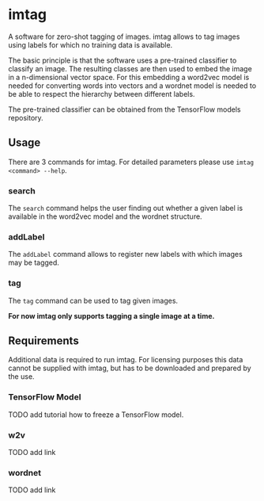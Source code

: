 # imtag

A software for zero-shot tagging of images. imtag allows to tag images using labels for which no training data is available.

The basic principle is that the software uses a pre-trained classifier to classify an image. The resulting classes are then used
to embed the image in a n-dimensional vector space. For this embedding a word2vec model is needed for converting words into vectors
and a wordnet model is needed to be able to respect the hierarchy between different labels.

The pre-trained classifier can be obtained from the TensorFlow models repository.

## Usage

There are 3 commands for imtag. For detailed parameters please use `imtag <command> --help`.

### search

The `search` command helps the user finding out whether a given label is available in the word2vec model and the wordnet structure.

### addLabel

The `addLabel` command allows to register new labels with which images may be tagged.

### tag

The `tag` command can be used to tag given images.

**For now imtag only supports tagging a single image at a time.**

## Requirements

Additional data is required to run imtag. For licensing purposes this data cannot be supplied with imtag, but has to be downloaded and prepared by the use.

### TensorFlow Model

TODO add tutorial how to freeze a TensorFlow model.

### w2v

TODO add link

### wordnet

TODO add link


